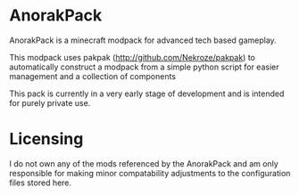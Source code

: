 AnorakPack
==========

AnorakPack is a minecraft modpack for advanced tech based gameplay.

This modpack uses pakpak (http://github.com/Nekroze/pakpak) to automatically construct a modpack from a simple python script for easier management and a collection of components

This pack is currently in a very early stage of development and is intended for purely private use.

Licensing
=========
I do not own any of the mods referenced by the AnorakPack and am only responsible for making minor compatability adjustments to the configuration files stored here.